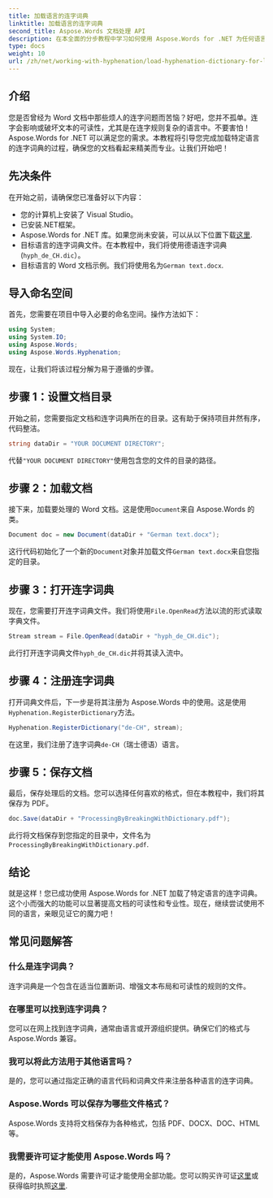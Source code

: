 ```yaml
---
title: 加载语言的连字词典
linktitle: 加载语言的连字词典
second_title: Aspose.Words 文档处理 API
description: 在本全面的分步教程中学习如何使用 Aspose.Words for .NET 为任何语言加载连字词典。
type: docs
weight: 10
url: /zh/net/working-with-hyphenation/load-hyphenation-dictionary-for-language/
---
```

## 介绍

您是否曾经为 Word 文档中那些烦人的连字问题而苦恼？好吧，您并不孤单。连字会影响或破坏文本的可读性，尤其是在连字规则复杂的语言中。不要害怕！Aspose.Words for .NET 可以满足您的需求。本教程将引导您完成加载特定语言的连字词典的过程，确保您的文档看起来精美而专业。让我们开始吧！

## 先决条件

在开始之前，请确保您已准备好以下内容：

- 您的计算机上安装了 Visual Studio。
- 已安装.NET框架。
-  Aspose.Words for .NET 库。如果您尚未安装，可以从以下位置下载[这里](https://releases.aspose.com/words/net/).
- 目标语言的连字词典文件。在本教程中，我们将使用德语连字词典 (`hyph_de_CH.dic`）。
- 目标语言的 Word 文档示例。我们将使用名为`German text.docx`.

## 导入命名空间

首先，您需要在项目中导入必要的命名空间。操作方法如下：

```csharp
using System;
using System.IO;
using Aspose.Words;
using Aspose.Words.Hyphenation;
```

现在，让我们将该过程分解为易于遵循的步骤。

## 步骤 1：设置文档目录

开始之前，您需要指定文档和连字词典所在的目录。这有助于保持项目井然有序，代码整洁。

```csharp
string dataDir = "YOUR DOCUMENT DIRECTORY";
```

代替`"YOUR DOCUMENT DIRECTORY"`使用包含您的文件的目录的路径。

## 步骤 2：加载文档

接下来，加载要处理的 Word 文档。这是使用`Document`来自 Aspose.Words 的类。

```csharp
Document doc = new Document(dataDir + "German text.docx");
```

这行代码初始化了一个新的`Document`对象并加载文件`German text.docx`来自您指定的目录。

## 步骤 3：打开连字词典

现在，您需要打开连字词典文件。我们将使用`File.OpenRead`方法以流的形式读取字典文件。

```csharp
Stream stream = File.OpenRead(dataDir + "hyph_de_CH.dic");
```

此行打开连字词典文件`hyph_de_CH.dic`并将其读入流中。

## 步骤 4：注册连字词典

打开词典文件后，下一步是将其注册为 Aspose.Words 中的使用。这是使用`Hyphenation.RegisterDictionary`方法。

```csharp
Hyphenation.RegisterDictionary("de-CH", stream);
```

在这里，我们注册了连字词典`de-CH`（瑞士德语）语言。

## 步骤 5：保存文档

最后，保存处理后的文档。您可以选择任何喜欢的格式，但在本教程中，我们将其保存为 PDF。

```csharp
doc.Save(dataDir + "ProcessingByBreakingWithDictionary.pdf");
```

此行将文档保存到您指定的目录中，文件名为`ProcessingByBreakingWithDictionary.pdf`.

## 结论

就是这样！您已成功使用 Aspose.Words for .NET 加载了特定语言的连字词典。这个小而强大的功能可以显著提高文档的可读性和专业性。现在，继续尝试使用不同的语言，亲眼见证它的魔力吧！

## 常见问题解答

### 什么是连字词典？

连字词典是一个包含在适当位置断词、增强文本布局和可读性的规则的文件。

### 在哪里可以找到连字词典？

您可以在网上找到连字词典，通常由语言或开源组织提供。确保它们的格式与 Aspose.Words 兼容。

### 我可以将此方法用于其他语言吗？

是的，您可以通过指定正确的语言代码和词典文件来注册各种语言的连字词典。

### Aspose.Words 可以保存为哪些文件格式？

Aspose.Words 支持将文档保存为各种格式，包括 PDF、DOCX、DOC、HTML 等。

### 我需要许可证才能使用 Aspose.Words 吗？

是的，Aspose.Words 需要许可证才能使用全部功能。您可以购买许可证[这里](https://purchase.aspose.com/buy)或获得临时执照[这里](https://purchase.aspose.com/temporary-license/).